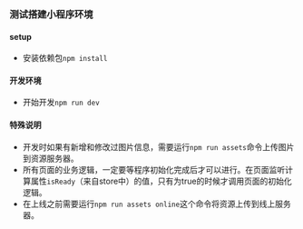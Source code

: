 ### 测试搭建小程序环境

#### setup

* 安装依赖包`npm install`

#### 开发环境

* 开始开发`npm run dev`

#### 特殊说明

* 开发时如果有新增和修改过图片信息，需要运行`npm run assets`命令上传图片到资源服务器。
* 所有页面的业务逻辑，一定要等程序初始化完成后才可以进行。在页面监听计算属性`isReady`（来自store中）的值，只有为true的时候才调用页面的初始化逻辑。
* 在上线之前需要运行`npm run assets online`这个命令将资源上传到线上服务器。
